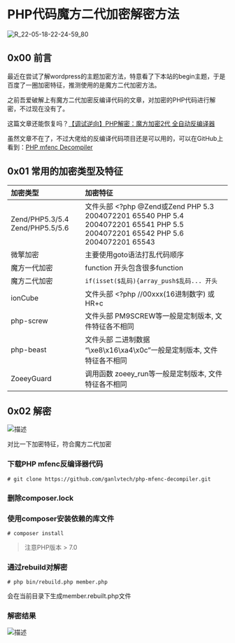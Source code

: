# PHP代码魔方二代加密解密方法

![R_22-05-18-22-24-59_80](https://pic.shejibiji.com/i/2022/05/18/628501c4e1630.jpg)

## 0x00 前言

最近在尝试了解wordpress的主题加密方法，特意看了下本站的begin主题，于是百度了一圈加密特征，推测使用的是魔方二代加密方法。

之前吾爱破解上有魔方二代加密反编译代码的文章，对加密的PHP代码进行解密，不过现在没有了。

这篇文章还能恢复吗？[【调试逆向】PHP解密：魔方加密2代 全自动反编译器](https://www.52pojie.cn/forum.php?mod=viewthread&tid=770762)

虽然文章不在了，不过大佬给的反编译代码项目还是可以用的，可以在GitHub上看到：[PHP mfenc Decompiler](https://github.com/ganlvtech/php-mfenc-decompiler)

## 0x01 常用的加密类型及特征

| 加密类型                        | 加密特征                                                     |
| :------------------------------ | :----------------------------------------------------------- |
| Zend/PHP5.3/5.4 Zend/PHP5.5/5.6 | 文件头部 <?php @Zend或Zend PHP 5.3 2004072201 65540 PHP 5.4 2004072201 65541 PHP 5.5 2004072201 65542 PHP 5.6 2004072201 65543 |
| 微擎加密                        | 主要使用goto语法打乱代码顺序                                 |
| 魔方一代加密                    | function 开头包含很多function                                |
| 魔方二代加密                    | `if(isset($乱码){array_push$乱码... 开头`                    |
| ionCube                         | 文件头部 <?php //00xxx(16进制数字) 或 HR+c                   |
| php-screw                       | 文件头部 PM9SCREW等一般是定制版本, 文件特征各不相同          |
| php-beast                       | 文件头部 二进制数据 “\xe8\x16\xa4\x0c”一般是定制版本, 文件特征各不相同 |
| ZoeeyGuard                      | 调用函数 zoeey_run等一般是定制版本, 文件特征各不相同         |

## 0x02 解密

![描述](https://pic.shejibiji.com/i/2022/05/18/6284ffbb75b59.png)

对比一下加密特征，符合魔方二代加密

### 下载PHP mfenc反编译器代码

```
# git clone https://github.com/ganlvtech/php-mfenc-decompiler.git
```

### 删除composer.lock

### 使用composer安装依赖的库文件

```
# composer install
```

> 注意PHP版本 > 7.0

### 通过rebuild对解密

```
# php bin/rebuild.php member.php
```

会在当前目录下生成member.rebuilt.php文件

### 解密结果

![描述](https://pic.shejibiji.com/i/2022/05/18/6284ffbf54f54.png)
